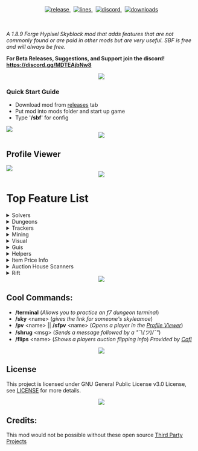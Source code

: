 <div align="center"><img src='https://user-images.githubusercontent.com/78495381/210632546-691f468d-f4e7-4b82-b1ff-8ea37591d957.png' alt=""/></div>

<div align="center">
    <!-- release -->
    <a href="https://github.com/MrFast-js/SkyblockFeatures/releases/latest" target="_blank">
        <img src="https://img.shields.io/github/v/release/MrFast-js/SkyblockFeatures?include_prereleases&label=Latest&logo=Github&logoColor=FFFFFF&color=04aed9&style=for-the-badge" alt="release">
    </a>&nbsp;
    <!-- lines -->
    <a href="https://github.com/MrFast-js/SkyblockFeatures/graphs/code-frequency" target="_blank">
        <img src="https://img.shields.io/github/license/MrFast-js/SkyblockFeatures?label=License&logo=Github&logoColor=FFFFFF&color=04aed9&style=for-the-badge" alt="lines">
    </a>&nbsp;
    <!-- discord -->
    <a href="https://discord.gg/MDTEAjbNw8" target="_blank">
        <img src="https://img.shields.io/discord/1004750886985277583?label=Discord&logo=Discord&logoColor=FFFFFF&color=04aed9&style=for-the-badge" alt="discord">
    </a>&nbsp;
    <!-- downloads -->
    <a href="https://github.com/MrFast-js/SkyblockFeatures/releases" target="_blank">
        <img src="https://img.shields.io/badge/Downloads-3.7k-blue?label=Downloads&logo=Github&logoColor=FFFFFF&color=04aed9&style=for-the-badge" alt="downloads">
<!--         <img src="https://img.shields.io/github/downloads/MrFast-js/SkyblockFeatures/total?label=Downloads&logo=Github&logoColor=FFFFFF&color=04aed9&style=for-the-badge" alt="downloads"> -->
    </a>
</div>
<br><br>

*A 1.8.9 Forge Hypixel Skyblock mod that adds features that are not commonly found or are paid in other mods but are very useful. SBF is free and will always be free.*

**For Beta Releases, Suggestions, and Support join the discord! https://discord.gg/MDTEAjbNw8**

<div align="center"><img src='https://raw.githubusercontent.com/andreasbm/readme/master/assets/lines/rainbow.png'/></div>

### Quick Start Guide
- Download mod from [releases](https://github.com/MrFast-js/SkyblockFeatures/releases/latest) tab
- Put mod into mods folder and start up game
- Type '**/sbf**' for config

<img src='https://i.imgur.com/VIdpwua.jpg'/>

<div align="center"><img src='https://raw.githubusercontent.com/andreasbm/readme/master/assets/lines/rainbow.png'/></div>

<h2 align=''>Profile Viewer</h2>
<img src='https://github.com/MrFast-js/SkyblockFeatures/assets/78495381/527cdb01-6f26-41b4-8525-6d4aa0c8c6dd'/>

<div align="center"><img src='https://raw.githubusercontent.com/andreasbm/readme/master/assets/lines/rainbow.png'/></div>
<h1 align="">Top Feature List</h1>
<details>
    <summary>Solvers</summary>
    <h3>Solvers</h3>
    <ul>
        <li>Glacial Cave Treasure Finder</li>
        <li>Highlight Correct Livid</li>
        <li>Crystal Hollows Treasure Chest Solver</li>
        <li>3 Weirdo Solver</li>
        <li>Blaze Solver</li>
        <li>Teleport Pad Solver</li>
        <li>Chronomotron & Ultrasequencer Solver</li>
    </ul>
</details>
<details>
    <summary>Dungeons</summary>
    <h3>Dungeons</h3>
    <ul>
        <li>Crypt Display</li>
        <li>Hide Non-Starred Mobs</li>
        <li>Glowing Starred Mobs</li>
        <li>Highlight Dungeon Bats</li>
        <li>Dungeon Party Display</li>
        <li>Better Dungeon Nametags</li>
        <li>Dungeon Teammate Glowing</li>
        <li>Dungeon Map with Player Heads And Names</li>
        <li>Dungeon Chest Profitx</li>
        <li>Highlight Doors</li>
    </ul>
</details>

<details>
    <summary>Trackers</summary>
    <h3>Trackers</h3>
    <ul>
        <li>Automaton Loot/Profit Tracker</li>
        <li>Gemstone Profit Tracker</li>
        <li>Endernode Tracker</li>
        <li>Glacial Cave Treasure Tracker</li>
        <li>Commissions Tracker</li>
        <li>Powder Mining Tracker</li>
        <li>Ghost Loot Tracker</li>
    </ul>
</details>

<details>
    <summary>Mining</summary>
    <h3>Mining</h3>
    <ul>
        <li>Commissions Tracker</li>
        <li>Metal Detector Solver</li>
        <li>Crystal Hollows Map (Maps out explored caves)</li>
    </ul>
</details>

<details>
    <summary>Visual</summary>
    <h3>Visual</h3>
    <ul>
        <li>Small Items</li>
        <li>Glowing Items based on rarity</li>
        <li>Glowing Zealots</li>
        <li>Highlight Slayers</li>
        <li>Ad Blocker (Hides people advertising in chat)</li>
    </ul>
</details>

<details>
    <summary>Guis</summary>
    <h3>Guis</h3>
    <ul>
        <li>Minion Profit Overlay (Coins Per Hour, Cooldown,Last collected, etc.)</li>
        <li>Helpful Auction Guis (for flipping, selling, and buying)</li>
        <li>Highlight Auction Flips</li>
        <li>Better Party finder</li>
        <li>Custom Config Gui</li>
        <li>Show Extra Profile Info (Shows networth, skill avg and discord when looking at someones profile)</li>
    </ul>
</details>

<details>
    <summary>Helpers</summary>
    <h3>Helpers</h3>
    <ul>
        <li>Show Gift Compass Waypoints</li>
        <li>Fairy Soul Helper</li>
        <li>Pest Highlighter</li>
        <li>Diana Mythological Helper</li>
        <li>Endernode Highlighter</li>
        <li>Highlight Zealots Spawn Locations</li>
        <li>1.12 Crop Hitbox</li>
        <li>Highlight Auction Flips</li>
        <li>Ad Blocker (Hides people advertising in chat)</li>
        <li>Highlight Glowing Mushrooms</li>
        <li>And Much More!</li>
    </ul>
</details>

<details>
    <summary>Item Price Info</summary>
    <h3>Item Price Info</h3>
    <ul>
        <li>Lowest BIN Price</li>
        <li>Average BIN Price</li>
        <li>Estimated Item Price</li>
        <li>Item Price Paid</li>
        <li>BIN Flip Profit (When in AH)</li>
    </ul>
</details>

<details>
    <summary>Auction House Scanners</summary>
    <h3>Auction House Scanners</h3>
    <ul>
        <li>Bin Flipper</li>
        <li>Auction Flipper</li>
    </ul>
</details>

<details>
    <summary>Rift</summary>
    <h3>Rift</h3>
    <ul>
        <li>Enigma Soul Waypoints</li>
        <li>Mirror verse puzzle solvers</li>
        <li>Minikloon Hacking Solver</li>
    </ul>
</details>

<div align="center"><img src='https://raw.githubusercontent.com/andreasbm/readme/master/assets/lines/rainbow.png'/></div>

## Cool Commands:
- **/terminal** (*Allows you to practice an f7 dungeon terminal*)
- **/sky** \<name\> (*gives the link for someone's skyleamoe*)
- **/pv** \<name\> || **/sfpv** \<name\> (*Opens a player in the [Profile Viewer](https://github.com/MrFast-js/SkyblockFeatures#profile-viewer)*)
- **/shrug** \<msg\> (*Sends a message followed by a "¯\\_(ツ)_/¯"*)
- **/flips** \<name\> (*Shows a players auction flipping info*) *Provided by [Cofl](https://sky.coflnet.com/)*

<div align="center"><img src='https://raw.githubusercontent.com/andreasbm/readme/master/assets/lines/rainbow.png'/></div>

## License
This project is licensed under GNU General Public License v3.0 License, see [LICENSE](LICENSE) for more details.

<div align="center"><img src='https://raw.githubusercontent.com/andreasbm/readme/master/assets/lines/rainbow.png'/></div>

## Credits:
This mod would not be possible without these open source [Third Party Projects](https://github.com/MrFast-js/SkyblockFeatures/blob/main/ThirdPartyProjects.md) 
